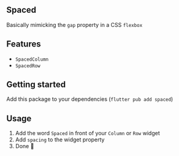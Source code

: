 <!-- 
This README describes the package. If you publish this package to pub.dev,
this README's contents appear on the landing page for your package.

For information about how to write a good package README, see the guide for
[writing package pages](https://dart.dev/guides/libraries/writing-package-pages). 

For general information about developing packages, see the Dart guide for
[creating packages](https://dart.dev/guides/libraries/create-library-packages)
and the Flutter guide for
[developing packages and plugins](https://flutter.dev/developing-packages). 
-->

## Spaced

Basically mimicking the `gap` property in a CSS `flexbox`

## Features

- `SpacedColumn`
- `SpacedRow`

## Getting started

Add this package to your dependencies (`flutter pub add spaced`)

## Usage

1. Add the word `Spaced` in front of your `Column` or `Row` widget
2. Add `spacing` to the widget property
3. Done 💪
